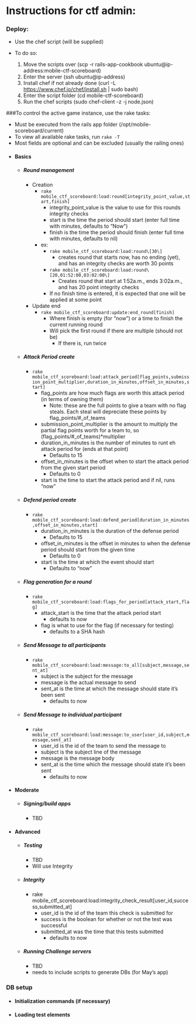 # Instructions for ctf admin:
### Deploy:

* Use the chef script (will be supplied)
* To do so:

    1. Move the scripts over (scp -r rails-app-cookbook ubuntu@ip-address:mobile-ctf-scoreboard)
    2. Enter the server (ssh ubuntu@ip-address)
    3. Install chef if not already done (curl -L https://www.chef.io/chef/install.sh | sudo bash)
    4. Enter the script folder (cd mobile-ctf-scoreboard)
    5. Run the chef scripts (sudo chef-client -z -j node.json)

###To control the active game instance, use the rake tasks:

* Must be executed from the rails app folder (/opt/mobile-scoreboard/current)
* To view all available rake tasks, run `rake -T`
* Most fields are optional and can be excluded (usually the railing ones)
* #### Basics
    * ##### Round management
        * Creation
            * `rake mobile_ctf_scoreboard:load:round[integrity_point_value,start,finish]`
                * integrity_point_value is the value to use for this rounds integrity checks
                * start is the time the period should start (enter full time with minutes, defaults to “Now")
                * finish is the time the period should finish (enter full time with minutes, defaults to nil)
            * ex: 
                * `rake mobile_ctf_scoreboard:load:round\[30\]`
                    *  creates round that starts now, has no ending (yet), and has an integrity checks are worth 30 points
                * `rake mobile_ctf_scoreboard:load:round\[20,01:52:00,03:02:00\]`
                    * Creates round that start at 1:52a.m., ends 3:02a.m., and has 20 point integrity checks
                * If no finish time is entered, it is expected that one will be applied at some point
        * Update end
            * `rake mobile_ctf_scoreboard:update:end_round[finish]`
                * Where finish is empty (for “now”) or a time to finish the current running round
                * Will pick the first round if there are multiple (should not be)
                    * If there is, run twice
    * ##### Attack Period create
        * `rake mobile_ctf_scoreboard:load:attack_period[flag_points,submission_point_multiplier,duration_in_minutes,offset_in_minutes,start]`
            * flag_points are how much flags are worth this attack period (in terms of owning them)
                * Note: these are the full points to give a team with no flag steals. Each steal will depreciate these points by flag_points/#_of_teams
            * submission_point_multiplier is the amount to multiply the partial flag points worth for a team to, so (flag_points/#_of_teams)*multiplier
            * duration_in_minutes is the number of minutes to runt eh attack period for (ends at that point)
                * Defaults to 15
            * offset_in_minutes is the offset when to start the attack period from the given start period
                * Defaults to 0
            * start is the time to start the attack period and if nil, runs “now”
    * ##### Defend period create
        * `rake mobile_ctf_scoreboard:load:defend_period[duration_in_minutes,offset_in_minutes,start]`
            * duration_in_minutes is the duration of the defense period
                * Defaults to 15
            * offset_in_minutes is the offset in minutes to when the defense period should start from the given time
                * Defaults to 0
            * start is the time at which the event should start
                * Defaults to “now”
    * ##### Flag generation for a round
        * `rake mobile_ctf_scoreboard:load:flags_for_period[attack_start,flag]`
            * attack_start is the time that the attack period start
                * defaults to now
            * flag is what to use for the flag (if necessary for testing)
                * defaults to a SHA hash
    * ##### Send Message to all participants
        * `rake mobile_ctf_scoreboard:load:message:to_all[subject,message,sent_at]`
            * subject is the subject for the message
            * message is the actual message to send
            * sent_at is the time at which the message should state it’s been sent
                * defaults to now
    * ##### Send Message to individual participant
        * `rake mobile_ctf_scoreboard:load:message:to_user[user_id,subject,message,sent_at]`
            * user_id is the id of the team to send the message to
            * subject is the subject line of the message
            * message is the message body
            * sent_at is the time which the message should state it’s been sent
                * defaults to now
* #### Moderate
    * ##### Signing/build apps
        * TBD
* #### Advanced
    * ##### Testing
        * TBD
        * Will use Integrity 
    * ##### Integrity
        * rake mobile_ctf_scoreboard:load:integrity_check_result[user_id,success,submitted_at]
            * user_id is the id of the team this check is submitted for
            * success is the boolean for whether or not the test was successful
            * submitted_at was the time that this tests submitted
                * defaults to now
    * ##### Running Challenge servers
        * TBD
        * needs to include scripts to generate DBs (for May’s app)
### DB setup
* #### Initialization commands (if necessary)
* #### Loading test elements